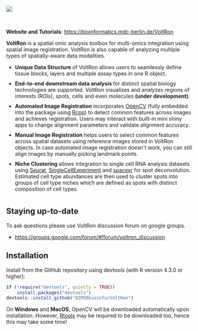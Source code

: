 ![](https://bimsbstatic.mdc-berlin.de/landthaler/VoltRon/Package/images/voltron_framework.png)

<br>

**Website and Tutorials**: <a href="https://bioinformatics.mdc-berlin.de/VoltRon">https://bioinformatics.mdc-berlin.de/VoltRon</a>

**VoltRon**  is a spatial omic analysis toolbox for multi-omics integration using spatial image registration. VoltRon is also capable of analyzing multiple types of spatially-aware data modalities.

   <ul class="maintext2">
     <li style="padding-bottom: 10px">
      <strong> Unique Data Structure </strong> of VoltRon allows users to seamlessly define tissue blocks, layers and multiple assay types in one R object.
     </li>
     <li style="padding-bottom: 10px">
      <strong> End-to-end downstream data analysis </strong> for distinct spatial biology technologies are supported. VoltRon visualizes and analyzes regions of interests (ROIs), spots, cells and even molecules <strong>(under development)</strong>.
     </li>
    <li style="padding-bottom: 10px">
      <strong> Automated Image Registration </strong> incorporates <a href="https://opencv.org/">OpenCV</a> (fully embedded into the package using <a href="https://www.rcpp.org/">Rcpp</a>) to detect common features across images and achieves registration. Users may interact with built-in mini shiny apps to change alignment parameters and validate alignment accuracy. 
    </li>
    <li style="padding-bottom: 10px">
      <strong> Manual Image Registration </strong> helps users to select common features across spatial datasets using reference images stored in VoltRon objects. In case automated image registration doesn't work, you can still align images by manually picking landmark points.
    </li>
    <li style="padding-bottom: 10px">
      <strong> Niche Clustering </strong> allows integration to single cell RNA analysis datasets using <a href="https://satijalab.org/seurat/">Seurat</a>, <a href="https://www.bioconductor.org/packages/release/bioc/vignettes/SingleCellExperiment/inst/doc/intro.html">SingleCellExperiment</a> and <a href="https://github.com/dmcable/spacexr">spacexr</a> for spot deconvolution. Estimated cell type abundances are then used to cluster spots into groups of cell type niches which are defined as spots with distinct composition of cell types.  
    </li>
   </ul>

## Staying up-to-date

To ask questions please use VoltRon discussion forum on google groups.

- https://groups.google.com/forum/#!forum/voltron_discussion

<!--
## Configuration

Before installing VoltRon, you have to install [OpenCV](https://opencv.org/) library first.

On **Windows** and **MacOS**, OpenCV will be downloaded automatically upon installation. However, [Rtools](https://cran.r-project.org/bin/windows/Rtools/rtools43/rtools.html) may be required to be downloaded too, hence this may take some time!

# To install on **MacOS**, you need to first install [homebrew](https://brew.sh/): 
# 
# ```sh
# /bin/bash -c "$(curl -fsSL https://raw.githubusercontent.com/Homebrew/install/HEAD/install.sh)"
# ```
# 
# Then, OpenCV is installed using **brew install** command.
# 
# ```sh
# brew install pkg-config
# brew install opencv
# ```
-->

<!--
On **Ubuntu** or **Fedora** you need [`libopencv-dev`](https://packages.debian.org/testing/libopencv-dev) or [`opencv-devel`](https://src.fedoraproject.org/rpms/opencv):

```sh
sudo apt-get install libopencv-dev
```
-->

## Installation

Install from the GitHub repository using devtools (with R version 4.3.0 or higher):

``` r
if (!require("devtools", quietly = TRUE))
    install.packages("devtools")
devtools::install_github("BIMSBbioinfo/VoltRon")
```

On **Windows** and **MacOS**, OpenCV will be downloaded automatically upon installation. However, [Rtools](https://cran.r-project.org/bin/windows/Rtools/rtools43/rtools.html) may be required to be downloaded too, hence this may take some time!
